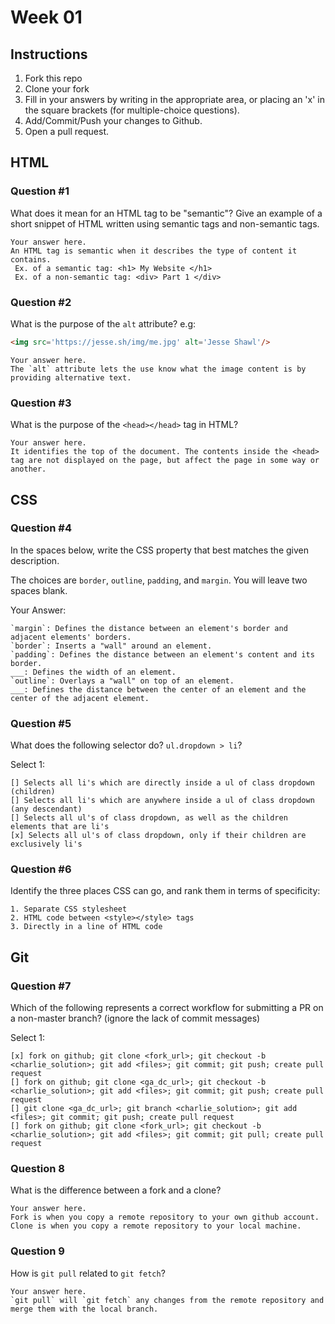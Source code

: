 # Week 01

## Instructions

1. Fork this repo
2. Clone your fork
3. Fill in your answers by writing in the appropriate area, or placing an 'x' in
the square brackets (for multiple-choice questions).
4. Add/Commit/Push your changes to Github.
5. Open a pull request.

## HTML

### Question #1

What does it mean for an HTML tag to be "semantic"? Give an example of a short snippet of HTML written using semantic tags and non-semantic tags.

```text
Your answer here.
An HTML tag is semantic when it describes the type of content it contains.
 Ex. of a semantic tag: <h1> My Website </h1>
 Ex. of a non-semantic tag: <div> Part 1 </div>

```

### Question #2

What is the purpose of the `alt` attribute? e.g:

```html
<img src='https://jesse.sh/img/me.jpg' alt='Jesse Shawl'/>
```

```text
Your answer here.
The `alt` attribute lets the use know what the image content is by providing alternative text.
```

### Question #3

What is the purpose of the `<head></head>` tag in HTML?

```text
Your answer here.
It identifies the top of the document. The contents inside the <head> tag are not displayed on the page, but affect the page in some way or another.
```

## CSS

### Question #4

In the spaces below, write the CSS property that best matches the given description.

The choices are `border`, `outline`, `padding`, and `margin`. You will leave two spaces blank.

Your Answer:

```text
`margin`: Defines the distance between an element's border and adjacent elements' borders.
`border`: Inserts a "wall" around an element.
`padding`: Defines the distance between an element's content and its border.
___: Defines the width of an element.
`outline`: Overlays a "wall" on top of an element.
___: Defines the distance between the center of an element and the center of the adjacent element.
```

### Question #5

What does the following selector do?  `ul.dropdown > li`?

Select 1:
```
[] Selects all li's which are directly inside a ul of class dropdown (children)
[] Selects all li's which are anywhere inside a ul of class dropdown (any descendant)
[] Selects all ul's of class dropdown, as well as the children elements that are li's
[x] Selects all ul's of class dropdown, only if their children are exclusively li's
```

### Question #6

Identify the three places CSS can go, and rank them in terms of specificity:

```text
1. Separate CSS stylesheet
2. HTML code between <style></style> tags
3. Directly in a line of HTML code
```

## Git

### Question #7

Which of the following represents a correct workflow for submitting a PR on a non-master branch?
(ignore the lack of commit messages)

Select 1:
```
[x] fork on github; git clone <fork_url>; git checkout -b <charlie_solution>; git add <files>; git commit; git push; create pull request
[] fork on github; git clone <ga_dc_url>; git checkout -b <charlie_solution>; git add <files>; git commit; git push; create pull request
[] git clone <ga_dc_url>; git branch <charlie_solution>; git add <files>; git commit; git push; create pull request
[] fork on github; git clone <fork_url>; git checkout -b <charlie_solution>; git add <files>; git commit; git pull; create pull request
```

### Question 8

What is the difference between a fork and a clone?

```text
Your answer here.
Fork is when you copy a remote repository to your own github account. Clone is when you copy a remote repository to your local machine.
```

### Question 9

How is `git pull` related to `git fetch`?

```text
Your answer here.
`git pull` will `git fetch` any changes from the remote repository and merge them with the local branch.
```
